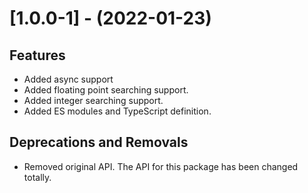 
[//]: # (s-1.0.0-1)
  
# [1.0.0-1] - (2022-01-23)

## Features
* Added async support
* Added floating point searching support.
* Added integer searching support.
* Added ES modules and TypeScript definition.

## Deprecations and Removals
* Removed original API. The API for this package has been changed totally.

[//]: # (e-1.0.0-1)


